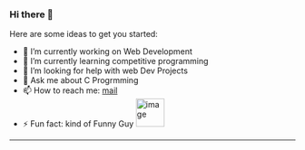 ### Hi there 👋

Here are some ideas to get you started:

- 🔭 I’m currently working on Web Development
- 🌱 I’m currently learning competitive programming
- 🤔 I’m looking for help with web Dev Projects
- 💬 Ask me about C Progrmming
- 📫 How to reach me: <a href="mailto:nakulsingh706@gmail.com">mail</a>
- ⚡ Fun fact: kind of Funny Guy <img src="https://cdn.onlinewebfonts.com/svg/img_506034.png" width=50px height=50px alt="image"/>
<hr>
